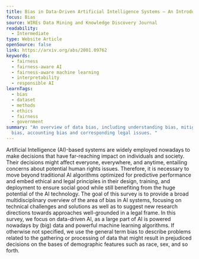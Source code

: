 ```yaml
---
title: Bias in Data-Driven Artificial Intelligence Systems — An Introductory Survey
focus: Bias
source: WIREs Data Mining and Knowledge Discovery Journal
readability:
  - Intermediate
type: Website Article
openSource: false
link: https://arxiv.org/abs/2001.09762
keywords:
  - fairness
  - fairness-aware AI
  - fairness-aware machine learning
  - interpretability
  - responsible AI
learnTags:
  - bias
  - dataset
  - methods
  - ethics
  - fairness
  - government
summary: "An overview of data bias, including understanding bias, mitigating
  bias, accounting bias and corresponding legal issues. "
---
```

Artificial Intelligence (AI)-based systems are widely employed nowadays to make decisions that have far-reaching impact on individuals and society. Their decisions might affect everyone, everywhere, and anytime, entailing concerns about potential human rights issues. Therefore, it is necessary to move beyond traditional AI algorithms optimized for predictive performance and embed ethical and legal principles in their design, training, and deployment to ensure social good while still benefiting from the huge potential of the AI technology. The goal of this survey is to provide a broad multidisciplinary overview of the area of bias in AI systems, focusing on technical challenges and solutions as well as to suggest new research directions towards approaches well-grounded in a legal frame. In this survey, we focus on data-driven AI, as a large part of AI is powered nowadays by (big) data and powerful machine learning algorithms. If otherwise not specified, we use the general term bias to describe problems related to the gathering or processing of data that might result in prejudiced decisions on the bases of demographic features such as race, sex, and so forth.